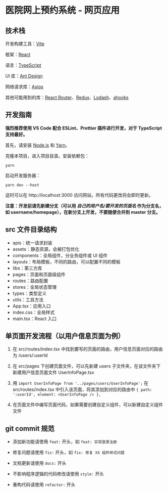 # 医院网上预约系统 - 网页应用

## 技术栈

开发构建工具：[Vite](https://cn.vitejs.dev/)

框架：[React](https://react.docschina.org/)

语言：[TypeScript](https://www.tslang.cn/)

UI 库：[Ant Design](https://ant.design/index-cn)

网络请求库：[Axios](https://www.axios-http.cn/)

其他可能用到的库：[React Router](https://reactrouter.com/)、[Redux](http://cn.redux.js.org/)、[Lodash](https://www.lodashjs.com/)、[ahooks](https://ahooks.js.org/zh-CN/)

## 开发指南

**强烈推荐使用 VS Code 配合 ESLint、Prettier 插件进行开发，对于 TypeScript 支持最好。**

首先，请安装 [Node.js](https://nodejs.org/zh-cn/) 和 [Yarn](https://www.yarnpkg.cn/)。

克隆本项目，进入项目目录。安装依赖包：

```
yarn
```

启动开发服务器：

```
yarn dev --host
```

这时可以在 http://localhost:3000 访问网站，所有代码更改将会即时更新。

**注意：开发前请先新建分支（可以用 _自己的用户名/要开发的页面名_ 作为分支名，如 username/homepage），在新分支上开发，不要随便合并到 master 分支。**

## src 文件目录结构

- apis：统一请求封装
- assets：静态资源，会被打包优化
- components：全局组件，分业务组件或 UI 组件
- layouts：布局模板，不同的路由，可以配置不同的模板
- libs：第三方库
- pages：页面和页面级组件
- routes：路由配置
- stores：全局状态管理
- types：类型定义
- utils：工具方法
- App.tsx：应用入口
- index.css：全局样式
- main.tsx：React 入口

## 单页面开发流程（以用户信息页面为例）

1. 在 src/routes/index.tsx 中找到要写的页面的路由，用户信息页面对应的路由为 /users/:userId

2. 在 src/pages 下创建页面文件，可以先新建 users 子文件夹，在该文件夹下新建用户信息页面文件 UserInfoPage.tsx

3. 用 `import UserInfoPage from '../pages/users/UserInfoPage';` 在 src/routes/index.tsx 中引入该页面，将其添加到对应的路由中 `{ path: ':userId', element: <UserInfoPage /> },`

4. 在页面文件中编写页面代码，如果需要创建自定义组件，可以新建自定义组件文件

## git commit 规范

- 添加新功能请使用 `feat:` 开头，如 `feat: 实现登录注册`

- 修复问题请使用 `fix:` 开头，如 `fix: 修复 XX 组件样式问题`

- 文档更新请使用 `docs:` 开头

- 不影响程序逻辑的代码修改请使用 `style:` 开头

- 重构代码请使用 `refactor:` 开头
